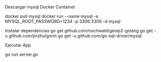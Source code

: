 Descargar mysql Docker Container

docker pull mysql
docker run --name mysql -e MYSQL_ROOT_PASSWORD=1234 -p 3306:3306 -d mysql

Instalar dependencias
go get github.com/oschwald/geoip2-golang
go get -u github.com/jinzhu/gorm
go get -u github.com/go-sql-driver/mysql

Ejecutar App

go run server.go


